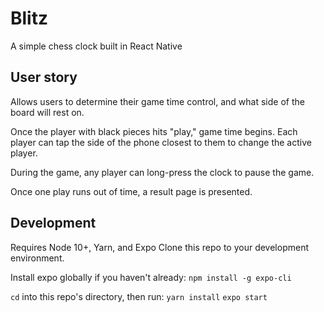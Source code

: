 # Blitz
A simple chess clock built in React Native

## User story

Allows users to determine their game time control, and what side of the board will rest on.

Once the player with black pieces hits "play," game time begins. Each player can tap the side of the phone closest to them to change the active player.

During the game, any player can long-press the clock to pause the game.

Once one play runs out of time, a result page is presented.

## Development
Requires Node 10+, Yarn, and Expo
Clone this repo to your development environment.

Install expo globally if you haven't already:
`npm install -g expo-cli`

`cd` into this repo's directory, then run: 
`yarn install`
`expo start`